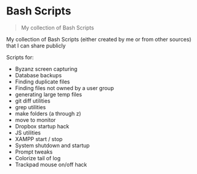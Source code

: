 # Bash Scripts

> My collection of Bash Scripts

My collection of Bash Scripts (either created by me or from other sources) that I can share publicly

Scripts for:
- Byzanz screen capturing
- Database backups
- Finding duplicate files
- Finding files not owned by a user group
- generating large temp files
- git diff utilities
- grep utilities
- make folders (a through z)
- move to monitor
- Dropbox startup hack
- JS utilities
- XAMPP start / stop
- System shutdown and startup
- Prompt tweaks
- Colorize tail of log
- Trackpad mouse on/off hack

